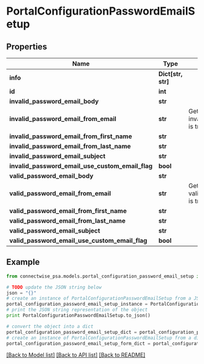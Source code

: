 # PortalConfigurationPasswordEmailSetup


## Properties
Name | Type | Description | Notes
------------ | ------------- | ------------- | -------------
**info** | **Dict[str, str]** |  | [optional] 
**id** | **int** |  | [optional] 
**invalid_password_email_body** | **str** |  | [optional] 
**invalid_password_email_from_email** | **str** | Gets or sets             required when invalidPasswordEmailUseCustomEmailFlag is true. | [optional] 
**invalid_password_email_from_first_name** | **str** |  | [optional] 
**invalid_password_email_from_last_name** | **str** |  | [optional] 
**invalid_password_email_subject** | **str** |  | [optional] 
**invalid_password_email_use_custom_email_flag** | **bool** |  | [optional] 
**valid_password_email_body** | **str** |  | [optional] 
**valid_password_email_from_email** | **str** | Gets or sets             required when validPasswordEmailUseCustomEmailFlag is true. | [optional] 
**valid_password_email_from_first_name** | **str** |  | [optional] 
**valid_password_email_from_last_name** | **str** |  | [optional] 
**valid_password_email_subject** | **str** |  | [optional] 
**valid_password_email_use_custom_email_flag** | **bool** |  | [optional] 

## Example

```python
from connectwise_psa.models.portal_configuration_password_email_setup import PortalConfigurationPasswordEmailSetup

# TODO update the JSON string below
json = "{}"
# create an instance of PortalConfigurationPasswordEmailSetup from a JSON string
portal_configuration_password_email_setup_instance = PortalConfigurationPasswordEmailSetup.from_json(json)
# print the JSON string representation of the object
print PortalConfigurationPasswordEmailSetup.to_json()

# convert the object into a dict
portal_configuration_password_email_setup_dict = portal_configuration_password_email_setup_instance.to_dict()
# create an instance of PortalConfigurationPasswordEmailSetup from a dict
portal_configuration_password_email_setup_form_dict = portal_configuration_password_email_setup.from_dict(portal_configuration_password_email_setup_dict)
```
[[Back to Model list]](../README.md#documentation-for-models) [[Back to API list]](../README.md#documentation-for-api-endpoints) [[Back to README]](../README.md)


